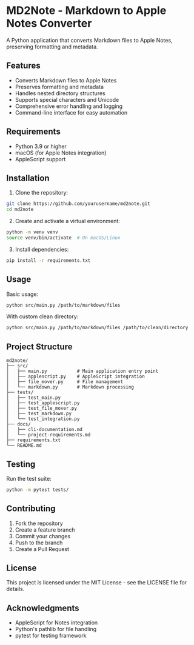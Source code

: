 # MD2Note - Markdown to Apple Notes Converter

A Python application that converts Markdown files to Apple Notes, preserving formatting and metadata.

## Features

- Converts Markdown files to Apple Notes
- Preserves formatting and metadata
- Handles nested directory structures
- Supports special characters and Unicode
- Comprehensive error handling and logging
- Command-line interface for easy automation

## Requirements

- Python 3.9 or higher
- macOS (for Apple Notes integration)
- AppleScript support

## Installation

1. Clone the repository:
```bash
git clone https://github.com/yourusername/md2note.git
cd md2note
```

2. Create and activate a virtual environment:
```bash
python -m venv venv
source venv/bin/activate  # On macOS/Linux
```

3. Install dependencies:
```bash
pip install -r requirements.txt
```

## Usage

Basic usage:
```bash
python src/main.py /path/to/markdown/files
```

With custom clean directory:
```bash
python src/main.py /path/to/markdown/files /path/to/clean/directory
```

## Project Structure

```
md2note/
├── src/
│   ├── main.py           # Main application entry point
│   ├── applescript.py    # AppleScript integration
│   ├── file_mover.py     # File management
│   └── markdown.py       # Markdown processing
├── tests/
│   ├── test_main.py
│   ├── test_applescript.py
│   ├── test_file_mover.py
│   ├── test_markdown.py
│   └── test_integration.py
├── docs/
│   ├── cli-documentation.md
│   └── project-requirements.md
├── requirements.txt
└── README.md
```

## Testing

Run the test suite:
```bash
python -m pytest tests/
```

## Contributing

1. Fork the repository
2. Create a feature branch
3. Commit your changes
4. Push to the branch
5. Create a Pull Request

## License

This project is licensed under the MIT License - see the LICENSE file for details.

## Acknowledgments

- AppleScript for Notes integration
- Python's pathlib for file handling
- pytest for testing framework 